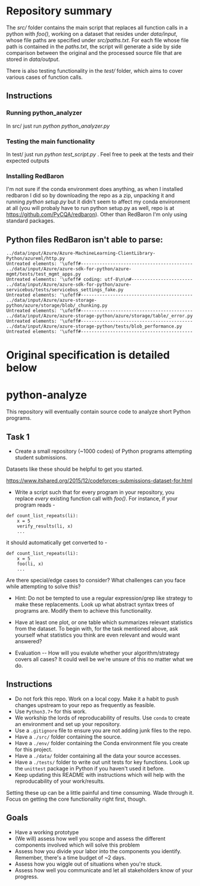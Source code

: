 # Repository summary
The *src/* folder contains the main script that replaces all function calls in a python with *foo()*, working on a dataset that resides under *data/input*, whose file paths are specified under *src/paths.txt*. For each file whose file path is contained in the *paths.txt*, the script will generate a side by side comparison between the original and the processed source file that are stored in *data/output*.

There is also testing functionality in the *test/* folder, which aims to cover various cases of function calls.

## Instructions
### Running python_analyzer
In src/  just run *python python_analyzer.py*
### Testing the main functionality
In test/  just run *python test_script.py* . Feel free to peek at the tests and their expected outputs
### Installing RedBaron
I'm not sure if the conda environment does anything, as when I installed redbaron I did so by downloading the repo as a zip, unpacking it and running *python setup.py* but it didn't seem to affect my conda environment at all (you will probaly have to run python setup.py as well, repo is at https://github.com/PyCQA/redbaron). Other than RedBaron I'm only using standard packages.
## Python files RedBaron isn't able to parse:
```
../data/input/Azure/Azure-MachineLearning-ClientLibrary-Python/azureml/http.py
Untreated elements: '\ufeff#------------------------------------------
../data/input/Azure/azure-sdk-for-python/azure-mgmt/tests/test_mgmt_apps.py
Untreated elements: '\ufeff# coding: utf-8\n\n#-----------------------
../data/input/Azure/azure-sdk-for-python/azure-servicebus/tests/servicebus_settings_fake.py
Untreated elements: '\ufeff#------------------------------------------
../data/input/Azure/azure-storage-python/azure/storage/blob/_chunking.py
Untreated elements: '\ufeff#------------------------------------------
../data/input/Azure/azure-storage-python/azure/storage/table/_error.py
Untreated elements: '\ufeff#------------------------------------------
../data/input/Azure/azure-storage-python/tests/blob_performance.py
Untreated elements: '\ufeff#------------------------------------------
```
# Original specification is detailed below

# python-analyze

This repository will eventually contain source code to analyze short Python programs.

## Task 1
- Create a small repository (~1000 codes) of Python programs attempting student submissions.

Datasets like these should be helpful to get you started.

https://www.itshared.org/2015/12/codeforces-submissions-dataset-for.html

- Write a script such that for every program in your repository, you replace *every* existing function call with *foo()*.
For instance, if your program reads -
```
def count_list_repeats(li):
    x = 5
    verify_results(li, x)
    ...
```
it should automatically get converted to -
```
def count_list_repeats(li):
    x = 5
    foo(li, x)
    ...
```
Are there special/edge cases to consider? What challenges can you face while attempting to solve this?

- Hint: Do not be tempted to use a regular expression/grep like strategy to make these replacements. Look up what abstract syntax trees of programs are. Modify them to achieve this functionality.

- Have at least one plot, or one table which summarizes relevant statistics from the dataset. To begin with, for the task mentioned above, ask yourself what statistics you think are even relevant and would want answered?

- Evaluation -- How will you evalute whether your algorithm/strategy covers all cases? It could well be we're unsure of this no matter what we do.

## Instructions
- Do not fork this repo. Work on a local copy. Make it a habit to push changes upstream to your repo as frequently as feasible.
- Use `Python3.7+` for this work.
- We workship the lords of reproducability of results. Use `conda` to create an environment and set up your repository. 
- Use a `.gitignore` file to ensure you are not adding junk files to the repo.
- Have a `./src/` folder containing the source.
- Have a `./env/` folder containing the Conda environment file you create for this project.
- Have a `./data/` folder containing all the data your source accesses.
- Have a `./tests/` folder to write out unit tests for key functions. Look up the `unittest` package in Python if you haven't used it before.
- Keep updating this README with instructions which will help with the reproducability of your work/results.

Setting these up can be a little painful and time consuming. Wade through it. Focus on getting the core functionality right first, though.



## Goals
- Have a working prototype
- (We will) assess how well you scope and assess the different components involved which will solve this problem
- Assess how you divide your labor into the components you identify. Remember, there's a time budget of ~2 days.
- Assess how you wiggle out of situations when you're stuck.
- Assess how well you communicate and let all stakeholders know of your progress.
